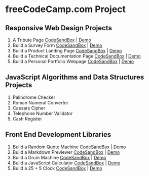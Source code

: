 # freeCodeCamp.com Project

## Responsive Web Design Projects

1. A Tribute Page [CodeSandBox][1.1.1] | [Demo][1.1.2]
2. Build a Survey Form [CodeSandBox][1.2.1] | [Demo][1.2.2]
3. Build a Product Landing Page [CodeSandBox][1.3.1] | [Demo][1.3.2]
4. Build a Technical Documentation Page [CodeSandBox][1.4.1] | [Demo][1.4.2]
5. Build a Personal Portfolio Webpage [CodeSandBox][1.5.1] | [Demo][1.5.2]

## JavaScript Algorithms and Data Structures Projects

1. Palindrome Checker 
2. Roman Numeral Converter
3. Caesars Cipher
4. Telephone Number Validator
5. Cash Register

## Front End Development Libraries

1. Build a Random Quote Machine [CodeSandBox][2.1.1] | [Demo][2.1.2]
2. Build a Markdown Previewer [CodeSandBox][2.2.1] | [Demo][2.2.2]
3. Build a Drum Machine [CodeSandBox][2.3.1] | [Demo][2.3.2]
4. Build a JavaScript Calculator [CodeSandBox][2.4.1] | [Demo][2.4.2]
5. Build a 25 + 5 Clock [CodeSandBox][2.5.1] | [Demo][2.5.2]


[1.1.1]: https://codesandbox.io/s/a-tribute-page-dr-a-p-j-abdul-kalam-tnbbh
[1.1.2]: https://fcc-tribute-page-090.netlify.app
[1.2.1]: https://codesandbox.io/s/build-a-survey-form-bank-survey-form-mh2uc
[1.2.2]: https://fcc-survey-form-090.netlify.app
[1.3.1]: https://codesandbox.io/s/build-a-product-landing-page-yoga-webpage-w2vml
[1.3.2]: https://fcc-product-landing-page-090.netlify.app
[1.4.1]: https://codesandbox.io/s/build-a-technical-documentation-page-nys7d
[1.4.2]: https://fcc-technical-documentation-page-090.netlify.app
[1.5.1]: https://codesandbox.io/s/build-a-personal-portfolio-webpage-3u5b7
[1.5.2]: https://fcc-personal-portfolio-webpage-090.netlify.app
[2.1.1]: https://codesandbox.io/s/build-a-random-quote-machine-3t3s4
[2.1.2]: https://fcc-random-quote-machine-090.netlify.app
[2.2.1]: https://codesandbox.io/s/build-a-markdown-previewer-mjv8w
[2.2.2]: https://fcc-markdown-previewer-090.netlify.app
[2.3.1]: https://codesandbox.io/s/build-a-drum-machine-4mnlp
[2.3.2]: https://fcc-drum-machine-090.netlify.app
[2.4.1]: https://codesandbox.io/s/build-a-javascript-calculator-bymgg
[2.4.2]: https://fcc-js-calc-090.netlify.app
[2.5.1]: https://codesandbox.io/s/build-a-25-5-clock-yfw85
[2.5.2]: https://fcc-25-plus-5-clock-090.netlify.app